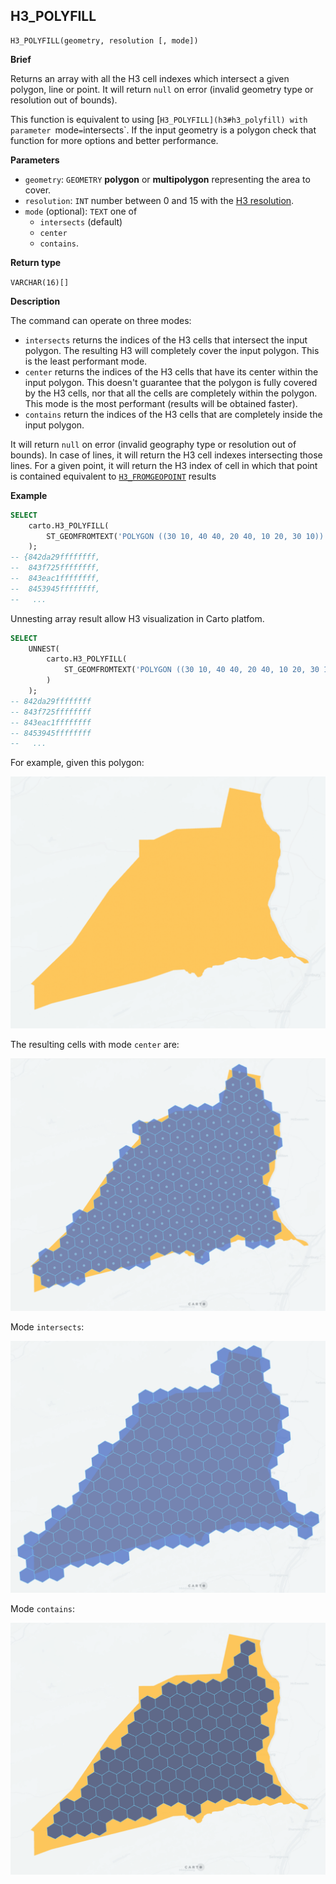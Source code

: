 ## H3_POLYFILL

```sql:signature
H3_POLYFILL(geometry, resolution [, mode])
```
**Brief**

Returns an array with all the H3 cell indexes which intersect a given polygon, line or point. It will return `null` on error (invalid geometry type or resolution out of bounds).

This function is equivalent to using [`H3_POLYFILL](h3#h3_polyfill) with parameter `mode` = `intersects`. If the input geometry is a polygon check that function for more options and better performance.

**Parameters**

* `geometry`: `GEOMETRY` **polygon** or **multipolygon** representing the area to cover.
* `resolution`: `INT` number between 0 and 15 with the [H3 resolution](https://h3geo.org/docs/core-library/restable).
* `mode` (optional): `TEXT` one of
    * `intersects` (default)
    * `center`
    * `contains`.

**Return type**

`VARCHAR(16)[]`


**Description**

The command can operate on three modes:

* `intersects` returns the indices of the H3 cells that intersect the input polygon. The resulting H3 will completely cover the input polygon. This is the least performant mode.
* `center` returns the indices of the H3 cells that have its center within the input polygon. This doesn't guarantee that the polygon is fully covered by the H3 cells, nor that all the cells are completely within the polygon. This mode is the most performant (results will be obtained faster).
* `contains` return the indices of the H3 cells that are completely inside the input polygon.

It will return `null` on error (invalid geography type or resolution out of bounds). In case of lines, it will return the H3 cell indexes intersecting those lines. For a given point, it will return the H3 index of cell in which that point is contained equivalent to [`H3_FROMGEOPOINT`](h3#h3_fromgeopoint) results


**Example**

```sql
SELECT
    carto.H3_POLYFILL(
        ST_GEOMFROMTEXT('POLYGON ((30 10, 40 40, 20 40, 10 20, 30 10))'), 4
    );
-- {842da29ffffffff,
--  843f725ffffffff,
--  843eac1ffffffff,
--  8453945ffffffff,
--   ...
```
Unnesting array result allow H3 visualization in Carto platfom.
```sql
SELECT 
    UNNEST(
        carto.H3_POLYFILL(
            ST_GEOMFROMTEXT('POLYGON ((30 10, 40 40, 20 40, 10 20, 30 10))'), 4
        )
    );
-- 842da29ffffffff
-- 843f725ffffffff
-- 843eac1ffffffff
-- 8453945ffffffff
--   ...
```

For example, given this polygon:

![polygon](./images/H3_POLYFILL_MODE_01_polygon.png)

The resulting cells with mode `center` are:

![polygon](./images/H3_POLYFILL_MODE_02_center.png)

Mode `intersects`:

![polygon](./images/H3_POLYFILL_MODE_03_intersects.png)

Mode `contains`:

![polygon](./images/H3_POLYFILL_MODE_04_contains.png)
